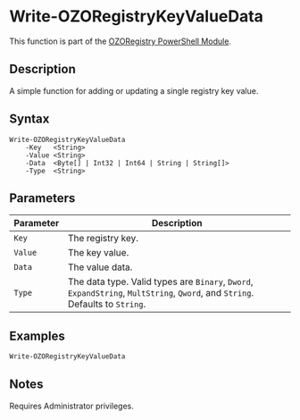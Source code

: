 # Write-OZORegistryKeyValueData
This function is part of the [OZORegistry PowerShell Module](../README.md).

## Description
A simple function for adding or updating a single registry key value.

## Syntax
```
Write-OZORegistryKeyValueData
    -Key   <String>
    -Value <String>
    -Data  <Byte[] | Int32 | Int64 | String | String[]>
    -Type  <String>
```

## Parameters
|Parameter|Description|
|---------|-----------|
|`Key`|The registry key.|
|`Value`|The key value.|
|`Data`|The value data.|
|`Type`|The data type. Valid types are `Binary`, `Dword`, `ExpandString`, `MultString`, `Qword`, and `String`. Defaults to `String`.|

## Examples
```powershell
Write-OZORegistryKeyValueData
```

## Notes
Requires Administrator privileges.
